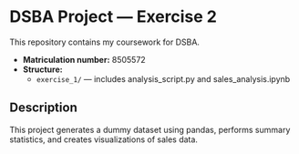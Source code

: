 # DSBA Project — Exercise 2

This repository contains my coursework for DSBA.

- **Matriculation number:** 8505572
- **Structure:**
  - `exercise_1/` — includes analysis_script.py and sales_analysis.ipynb

## Description
This project generates a dummy dataset using pandas, performs summary statistics, and creates visualizations of sales data.

